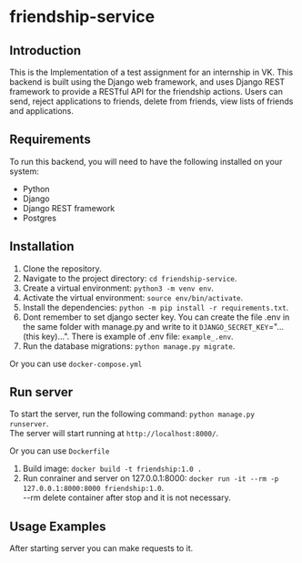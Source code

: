 # friendship-service
## Introduction

This is the Implementation of a test assignment for an internship in VK. This backend is built using the Django web framework, and uses Django REST framework to provide a RESTful API for the friendship actions. Users can send, reject applications to friends, delete from friends, view lists of friends and applications.

## Requirements

To run this backend, you will need to have the following installed on your system:

   * Python
   * Django
   * Django REST framework
   * Postgres

## Installation
1. Clone the repository.
2. Navigate to the project directory: `cd friendship-service`.
3. Create a virtual environment: `python3 -m venv env`.
4. Activate the virtual environment: `source env/bin/activate`.
5. Install the dependencies: `python -m pip install -r requirements.txt`.
6. Dont remember to set django secter key. You can create the file .env in the same folder with manage.py and write to it `DJANGO_SECRET_KEY`="...(this key)...". There is example of .env file: `example_.env`.
8. Run the database migrations: `python manage.py migrate`.

Or you can use `docker-compose.yml`

## Run server
To start the server, run the following command: `python manage.py runserver`.  
The server will start running at `http://localhost:8000/`.

Or you can use `Dockerfile`
1. Build image: `docker build -t friendship:1.0 .`
2. Run conrainer and server on 127.0.0.1:8000: `docker run -it --rm -p 127.0.0.1:8000:8000 friendship:1.0`.  
--rm delete container after stop and it is not necessary.

## Usage Examples
After starting server you can make requests to it.
